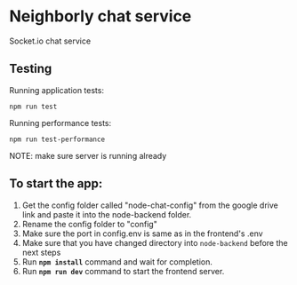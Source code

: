 # Neighborly chat service

Socket.io chat service

## Testing

Running application tests:

```npm run test```

Running performance tests:

```npm run test-performance```

NOTE: make sure server is running already

## To start the app:
1. Get the config folder called "node-chat-config" from the google drive link and paste it into the node-backend folder.
2. Rename the config folder to "config"
3. Make sure the port in config.env is same as in the frontend's .env
4. Make sure that you have changed directory into ```node-backend``` before the next steps
5. Run **```npm install```** command and wait for completion.
6. Run **```npm run dev```** command to start the frontend server.
